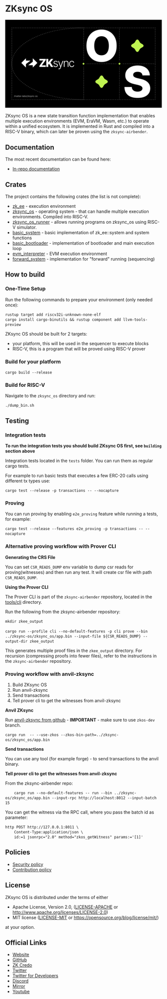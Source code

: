 # ZKsync OS

[![Logo](zksync-os-logo.png)](https://zksync.io/)

ZKsync OS is a new state transition function implementation that enables multiple execution environments (EVM, EraVM, Wasm, etc.) to operate within a unified ecosystem. It is implemented in Rust and compiled into a RISC-V binary, which can later be proven using the `zksync-airbender`.

## Documentation

The most recent documentation can be found here:

- [In-repo documentation](./docs/README.md)

## Crates

The project contains the following crates (the list is not complete):

* [zk_ee](./zk_ee/) - execution environment
* [zksync_os](./zksync_os/) - operating system - that can handle multiple execution environments. Compiled into RISC-V.
* [zksync_os_runner](./zksync_os_runner/) -  allows running programs on zksync_os using RISC-V simulator.
* [basic_system](./basic_system/) - basic implementation of zk_ee::system and system functions
* [basic_bootloader](./basic_bootloader/) - implementation of bootloader and main execution loop
* [evm_interpreter](./evm_interpreter/) - EVM execution environment
* [forward_system](./forward_system/) - implementation for "forward" running (sequencing)

## How to build

### One-Time Setup
Run the following commands to prepare your environment (only needed once):

```
rustup target add riscv32i-unknown-none-elf
cargo install cargo-binutils && rustup component add llvm-tools-preview
```

ZKsync OS should be built for 2 targets:
- your platform, this will be used in the sequencer to execute blocks
- RISC-V, this is a program that will be proved using RISC-V prover

### Build for your platform
```
cargo build --release
```

### Build for RISC-V

Navigate to the `zksync_os` directory and run:
```
./dump_bin.sh
```

## Testing

### Integration tests

**To run the integration tests you should build ZKsync OS first, see `building` section above**

Integration tests located in the `tests` folder. You can run them as regular cargo tests.

For example to run basic tests that executes a few ERC-20 calls using different tx types use:
```
cargo test --release -p transactions -- --nocapture
```

### Proving

You can run proving by enabling `e2e_proving` feature while running a tests, for example:
```
cargo test --release --features e2e_proving -p transactions -- --nocapture
```

### Alternative proving workflow with Prover CLI

**Generating the CRS File**

You can set `CSR_READS_DUMP` env variable to dump csr reads for proving(witnesses) and then run any test.
It will create csr file with path `CSR_READS_DUMP`.

**Using the Prover CLI**

The Prover CLI is part of the `zksync-airbender` repository, located in the [tools/cli](https://github.com/matter-labs/zksync-airbender/tree/main/tools/cli) directory.

Run the following from the zksync-airbender repository:

```
mkdir zkee_output

cargo run --profile cli --no-default-features -p cli prove --bin ../zksync-os/zksync_os/app.bin --input-file ${CSR_READS_DUMP} --output-dir zkee_output
```

This generates multiple proof files in the `zkee_output` directory. For recursion (compressing proofs into fewer files), refer to the instructions in the `zksync-airbender` repository.


### Proving workflow with anvil-zksync

1. Build ZKsync OS
2. Run anvil-zksync
3. Send transactions
4. Tell prover cli to get the witnesses from anvil-zksync

**Anvil ZKsync**

Run [anvil-zksync from github](https://github.com/matter-labs/anvil-zksync) - **IMPORTANT** - make sure to use `zkos-dev` branch.

```shell
cargo run  -- --use-zkos --zkos-bin-path=../zksync-os/zksync_os/app.bin
```

**Send transactions**

You can use any tool (for example forge) - to send transactions to the anvil binary.

**Tell prover cli to get the witnesses from anvil-zksync**

From the zksync-airbender repo:
```
    cargo run --no-default-features -- run --bin ../zksync-os/zksync_os/app.bin --input-rpc http://localhost:8012 --input-batch 15
```

You can get the witness via the RPC call, where you pass the batch id as parameter:

```
http POST http://127.0.0.1:8011 \
    Content-Type:application/json \
    id:=1 jsonrpc="2.0" method="zkos_getWitness" params:='[1]'
```

## Policies

- [Security policy](SECURITY.md)
- [Contribution policy](CONTRIBUTING.md)

## License

ZKsync OS is distributed under the terms of either

- Apache License, Version 2.0, ([LICENSE-APACHE](LICENSE-APACHE) or <http://www.apache.org/licenses/LICENSE-2.0>)
- MIT license ([LICENSE-MIT](LICENSE-MIT) or <https://opensource.org/blog/license/mit/>)

at your option.

## Official Links

- [Website](https://zksync.io/)
- [GitHub](https://github.com/matter-labs)
- [ZK Credo](https://github.com/zksync/credo)
- [Twitter](https://twitter.com/zksync)
- [Twitter for Developers](https://twitter.com/zkSyncDevs)
- [Discord](https://join.zksync.dev/)
- [Mirror](https://zksync.mirror.xyz/)
- [Youtube](https://www.youtube.com/@zkSync-era)
